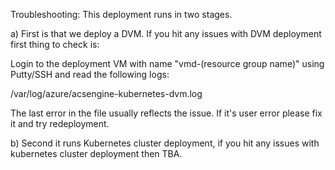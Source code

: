 Troubleshooting:
This deployment runs in two stages. 

a) First is that we deploy a DVM. If you hit any issues with DVM deployment first thing to check is: 
	
Login to the deployment VM with name "vmd-(resource group name)" using Putty/SSH and read the following logs:
		
/var/log/azure/acsengine-kubernetes-dvm.log

The last error in the file usually reflects the issue. If it's user error please fix it and try redeployment.
	
b) Second it runs Kubernetes cluster deployment, if you hit any issues with kubernetes cluster deployment then TBA.
	 

